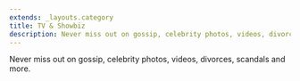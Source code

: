 ```yaml
---
extends: _layouts.category
title: TV & Showbiz
description: Never miss out on gossip, celebrity photos, videos, divorces, scandals and more.
---
```


Never miss out on gossip, celebrity photos, videos, divorces, scandals and more.